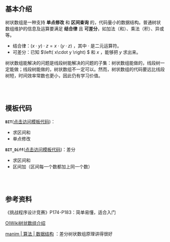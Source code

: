 ## 基本介绍

树状数组是一种支持 **单点修改** 和 **区间查询** 的，代码量小的数据结构。普通树状数组维护的信息及运算要满足 **结合律** 且 **可差分**，如加法（和）、乘法（积）、异或等。

- 结合律：$\left( x\cdot y \right) \cdot z=x\cdot \left( y\cdot z \right)$ ，其中 $\cdot$ 是二元运算符。
- 可差分：已知 $\left( x\cdot y \right) $ 和 $x$ ，能够把 $y$ 求出来。 



树状数组能解决的问题是线段树能解决的问题的子集：树状数组能做的，线段树一定能做；线段树能做的，树状数组不一定可以。然而，树状数组的代码要远比线段树短，时间效率常数也更小，因此仍有学习价值。


<br/>
<br/>


## 模板代码

**`BIT`**([点击访问模板代码](https://github.com/qxf-72/Codeforces-Cpp/blob/main/copypasta/data_structure/binary_index_tree/BIT.cpp))：

- 求区间和
- 单点修改

**`BIT_Diff`**([点击访问模板代码](https://github.com/qxf-72/Codeforces-Cpp/blob/main/copypasta/data_structure/binary_index_tree/BIT_Diff.cpp))：差分

- 求区间和
- 区间加（区间每一个数都加上同一个数）


<br/>
<br/>


## 参考资料

《挑战程序设计竞赛》P174-P183：简单易懂，适合入门

[OIWiki树状数组介绍](https://oi-wiki.org/ds/fenwick/)

[manim | 算法 | 数据结构](https://www.bilibili.com/video/BV1pE41197Qj/?spm_id_from=333.337.search-card.all.click&vd_source=a7d5a38480a5acb21de3325d1ec0cf14) ：差分树状数组原理讲得很好

